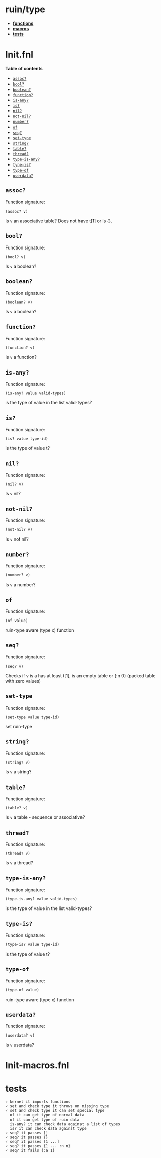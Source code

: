 # ruin/type

- **[functions](#initfnl)**
- **[macros](#init-macrosfnl)**
- **[tests](#tests)**

# Init.fnl

**Table of contents**

- [`assoc?`](#assoc)
- [`bool?`](#bool)
- [`boolean?`](#boolean)
- [`function?`](#function)
- [`is-any?`](#is-any)
- [`is?`](#is)
- [`nil?`](#nil)
- [`not-nil?`](#not-nil)
- [`number?`](#number)
- [`of`](#of)
- [`seq?`](#seq)
- [`set-type`](#set-type)
- [`string?`](#string)
- [`table?`](#table)
- [`thread?`](#thread)
- [`type-is-any?`](#type-is-any)
- [`type-is?`](#type-is)
- [`type-of`](#type-of)
- [`userdata?`](#userdata)

## `assoc?`
Function signature:

```
(assoc? v)
```

Is `v` an associative table? Does not have t[1] or is {}.

## `bool?`
Function signature:

```
(bool? v)
```

Is `v` a boolean?

## `boolean?`
Function signature:

```
(boolean? v)
```

Is `v` a boolean?

## `function?`
Function signature:

```
(function? v)
```

Is `v` a function?

## `is-any?`
Function signature:

```
(is-any? value valid-types)
```

is the type of value in the list valid-types?

## `is?`
Function signature:

```
(is? value type-id)
```

is the type of value t?

## `nil?`
Function signature:

```
(nil? v)
```

Is `v` nil?

## `not-nil?`
Function signature:

```
(not-nil? v)
```

Is `v` not nil?

## `number?`
Function signature:

```
(number? v)
```

Is `v` a number?

## `of`
Function signature:

```
(of value)
```

ruin-type aware (type x) function

## `seq?`
Function signature:

```
(seq? v)
```

Checks if v is a has at least t[1], is an empty table or {:n 0} (packed table with zero values)

## `set-type`
Function signature:

```
(set-type value type-id)
```

set ruin-type

## `string?`
Function signature:

```
(string? v)
```

Is `v` a string?

## `table?`
Function signature:

```
(table? v)
```

Is `v` a table - sequence or associative?

## `thread?`
Function signature:

```
(thread? v)
```

Is `v` a thread?

## `type-is-any?`
Function signature:

```
(type-is-any? value valid-types)
```

is the type of value in the list valid-types?

## `type-is?`
Function signature:

```
(type-is? value type-id)
```

is the type of value t?

## `type-of`
Function signature:

```
(type-of value)
```

ruin-type aware (type x) function

## `userdata?`
Function signature:

```
(userdata? v)
```

Is `v` userdata?


<!-- Generated with Fenneldoc v1.0.0
     https://gitlab.com/andreyorst/fenneldoc -->
# Init-macros.fnl



<!-- Generated with Fenneldoc v1.0.0
     https://gitlab.com/andreyorst/fenneldoc -->

# tests
```
✓ kernel it imports functions
✓ set and check type it throws on missing type
✓ set and check type it can set special type
  of it can get type of normal data
  of it can get type of ruin data
  is-any? it can check data against a list of types
  is? it can check data against type
✓ seq? it passes []
✓ seq? it passes {}
✓ seq? it passes [1 ...]
✓ seq? it passes {1 ... :n n}
✓ seq? it fails {:a 1}
```
